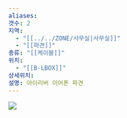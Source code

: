 ```yaml
---
aliases: 
갯수: 2
지역:
  - "[[../../ZONE/사무실|사무실]]"
  - "[[파견]]"
종류: "[[케이블]]"
위치:
  - "[[B-LBOX]]"
상세위치: 
설명: 아이리버 이어폰 파견
---
```

![](http://192.168.50.22/devices/241005_IMG_0010.jpg)